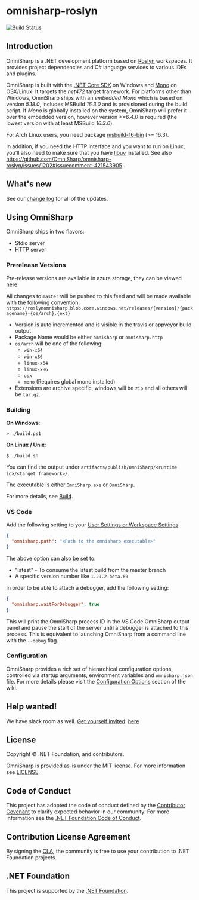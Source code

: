 # omnisharp-roslyn

[![Build Status](https://dev.azure.com/omnisharp/Builds/_apis/build/status/OmniSharp.omnisharp-roslyn?branchName=master)](https://dev.azure.com/omnisharp/Builds/_build/latest?definitionId=2&branchName=master)

## Introduction

OmniSharp is a .NET development platform based on [Roslyn](https://github.com/dotnet/roslyn) workspaces. It provides project dependencies and C# language services to various IDEs and plugins.

OmniSharp is built with the [.NET Core SDK](https://dot.net/) on Windows and [Mono](http://www.mono-project.com/) on OSX/Linux. It targets the _net472_ target framework. For platforms other than Windows, OmniSharp ships with an _embedded Mono_ which is based on version _5.18.0_, includes MSBuild _16.3.0_ and is provisioned during the build script. If _Mono_ is globally installed on the system, OmniSharp will prefer it over the embedded version, however version _>=6.4.0_ is required (the lowest version with at least MSBuild _16.3.0_).

For Arch Linux users, you need package [msbuild-16-bin](https://aur.archlinux.org/packages/msbuild-16-bin/) (>= 16.3).

In addition, if you need the HTTP interface and you want to run on Linux, you'll also need to make sure that you have [libuv](http://libuv.org) installed. See also https://github.com/OmniSharp/omnisharp-roslyn/issues/1202#issuecomment-421543905 .

## What's new

See our [change log](https://github.com/OmniSharp/omnisharp-roslyn/blob/master/CHANGELOG.md) for all of the updates.

## Using OmniSharp

OmniSharp ships in two flavors:

-   Stdio server
-   HTTP server

### Prerelease Versions

Pre-release versions are available in azure storage, they can be viewed [here](https://roslynomnisharp.blob.core.windows.net/releases?restype=container&comp=list).

All changes to `master` will be pushed to this feed and will be made available with the following convention:
`https://roslynomnisharp.blob.core.windows.net/releases/{version}/{packagename}-{os/arch}.{ext}`

-   Version is auto incremented and is visible in the travis or appveyor build output
-   Package Name would be either `omnisharp` or `omnisharp.http`
-   `os/arch` will be one of the following:
    -   `win-x64`
    -   `win-x86`
    -   `linux-x64`
    -   `linux-x86`
    -   `osx`
    -   `mono` (Requires global mono installed)
-   Extensions are archive specific, windows will be `zip` and all others will be `tar.gz`.

### Building

**On Windows**:

```
> ./build.ps1
```

**On Linux / Unix**:

```
$ ./build.sh
```

You can find the output under `artifacts/publish/OmniSharp/<runtime id>/<target framework>/`.

The executable is either `OmniSharp.exe` or `OmniSharp`.

For more details, see [Build](https://github.com/OmniSharp/omnisharp-roslyn/blob/master/BUILD.md).

### VS Code

Add the following setting to your [User Settings or Workspace Settings](https://code.visualstudio.com/Docs/customization/userandworkspace).

```JSON
{
  "omnisharp.path": "<Path to the omnisharp executable>"
}
```

The above option can also be set to:

-   "latest" - To consume the latest build from the master branch
-   A specific version number like `1.29.2-beta.60`

In order to be able to attach a debugger, add the following setting:

```JSON
{
  "omnisharp.waitForDebugger": true
}
```

This will print the OmniSharp process ID in the VS Code OmniSharp output panel and pause the start of the server until a debugger is attached to this process. This is equivalent to launching OmniSharp from a command line with the `--debug` flag.

### Configuration

OmniSharp provides a rich set of hierarchical configuration options, controlled via startup arguments, environment variables and `omnisharp.json` file. For more details please visit the [Configuration Options](https://github.com/OmniSharp/omnisharp-roslyn/wiki/Configuration-Options) section of the wiki.

## Help wanted!

We have slack room as well. [Get yourself invited](https://omnisharp.herokuapp.com/): [here](https://omnisharp.herokuapp.com/)

## License

Copyright © .NET Foundation, and contributors.

OmniSharp is provided as-is under the MIT license. For more information see [LICENSE](https://github.com/OmniSharp/omnisharp-roslyn/blob/master/license.md).

## Code of Conduct

This project has adopted the code of conduct defined by the [Contributor Covenant](http://contributor-covenant.org/)
to clarify expected behavior in our community.
For more information see the [.NET Foundation Code of Conduct](http://www.dotnetfoundation.org/code-of-conduct).

## Contribution License Agreement

By signing the [CLA](https://cla.dotnetfoundation.org/OmniSharp/omnisharp-roslyn), the community is free to use your contribution to .NET Foundation projects.

## .NET Foundation

This project is supported by the [.NET Foundation](http://www.dotnetfoundation.org).

